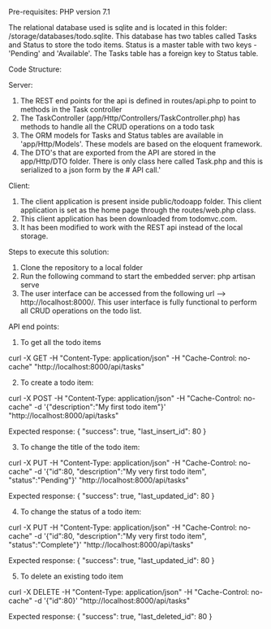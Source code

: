 Pre-requisites: PHP version 7.1

The relational database used is sqlite and is located in this folder: /storage/databases/todo.sqlite. This database has two tables called Tasks and Status to store the todo items. Status is a master table with two keys - 'Pending' and 'Available'. The Tasks table has a foreign key to Status table.

Code Structure:

Server:
1. The REST end points for the api is defined in routes/api.php to point to methods in the Task controller
2. The TaskController (app/Http/Controllers/TaskController.php) has methods to handle all the CRUD operations on a todo task
3. The ORM models for Tasks and Status tables are available in 'app/Http/Models'. These models are based on the eloquent framework.
4. The DTO's that are exported from the API are stored in the app/Http/DTO folder. There is only class here called Task.php and this is serialized to a json form by the # API call.'

Client:
1. The client application is present inside public/todoapp folder. This client application is set as the home page through the routes/web.php class.
2. This client application has been downloaded from todomvc.com.
3. It has been modified to work with the REST api instead of the local storage.




Steps to execute this solution:
1. Clone the repository to a local folder
2. Run the following command to start the embedded server: php artisan serve
3. The user interface can be accessed from the following url --> http://localhost:8000/. This user interface is fully functional to perform all CRUD operations on the todo list.

API end points:

1. To get all the todo items

curl -X GET -H "Content-Type: application/json" -H "Cache-Control: no-cache"  "http://localhost:8000/api/tasks"


2. To create a todo item:

curl -X POST -H "Content-Type: application/json" -H "Cache-Control: no-cache"  -d '{"description":"My first todo item"}' "http://localhost:8000/api/tasks"

Expected response:
{
"success": true,
"last_insert_id": 80
}


3. To change the title of the todo item:

curl -X PUT -H "Content-Type: application/json" -H "Cache-Control: no-cache"  -d '{"id":80, "description":"My very first todo item", "status":"Pending"}' "http://localhost:8000/api/tasks"

Expected response:
{
"success": true,
"last_updated_id": 80
}

4. To change the status of a todo item:

curl -X PUT -H "Content-Type: application/json" -H "Cache-Control: no-cache"  -d '{"id":80, "description":"My very first todo item", "status":"Complete"}' "http://localhost:8000/api/tasks"

Expected response:
{
"success": true,
"last_updated_id": 80
}

5. To delete an existing todo item

curl -X DELETE -H "Content-Type: application/json" -H "Cache-Control: no-cache" -d '{"id":80}' "http://localhost:8000/api/tasks"

Expected response:
{
"success": true,
"last_deleted_id": 80
}
